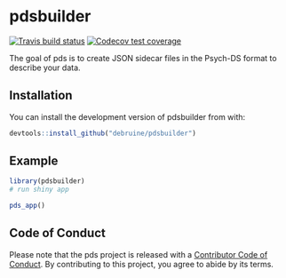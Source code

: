 
<!-- README.md is generated from README.Rmd. Please edit that file -->

# pdsbuilder

<!-- badges: start -->

[![Travis build
status](https://travis-ci.com/debruine/pdsbuilder.svg?branch=master)](https://travis-ci.com/debruine/pdsbuilder)
[![Codecov test
coverage](https://codecov.io/gh/debruine/pdsbuilder/branch/master/graph/badge.svg)](https://codecov.io/gh/debruine/pdsbuilder?branch=master)
<!-- badges: end -->

The goal of pds is to create JSON sidecar files in the Psych-DS format
to describe your data.

## Installation

You can install the development version of pdsbuilder from with:

``` r
devtools::install_github("debruine/pdsbuilder")
```

## Example

``` r
library(pdsbuilder)
# run shiny app

pds_app()
```

## Code of Conduct

Please note that the pds project is released with a [Contributor Code of
Conduct](https://contributor-covenant.org/version/2/0/CODE_OF_CONDUCT.html).
By contributing to this project, you agree to abide by its terms.
